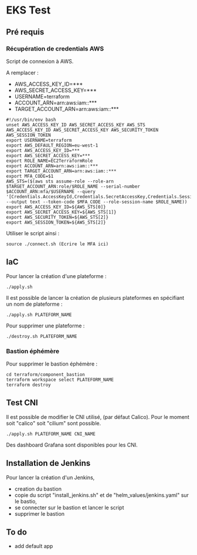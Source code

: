 # EKS Test

## Pré requis

### Récupération de credentials AWS

Script de connexion à AWS.

A remplacer :

- AWS_ACCESS_KEY_ID=***
- AWS_SECRET_ACCESS_KEY=***
- USERNAME=terraform
- ACCOUNT_ARN=arn:aws:iam::***
- TARGET_ACCOUNT_ARN=arn:aws:iam::***

```language-bash
#!/usr/bin/env bash
unset AWS_ACCESS_KEY_ID AWS_SECRET_ACCESS_KEY AWS_STS AWS_ACCESS_KEY_ID AWS_SECRET_ACCESS_KEY AWS_SECURITY_TOKEN AWS_SESSION_TOKEN
export USERNAME=terraform
export AWS_DEFAULT_REGION=eu-west-1
export AWS_ACCESS_KEY_ID=***
export AWS_SECRET_ACCESS_KEY=***
export ROLE_NAME=EC2TerraformRole
export ACCOUNT_ARN=arn:aws:iam::***
export TARGET_ACCOUNT_ARN=arn:aws:iam::***
export MFA_CODE=$1
AWS_STS=($(aws sts assume-role --role-arn $TARGET_ACCOUNT_ARN:role/$ROLE_NAME --serial-number $ACCOUNT_ARN:mfa/$USERNAME --query '[Credentials.AccessKeyId,Credentials.SecretAccessKey,Credentials.SessionToken,Credentials.Expiration]' --output text --token-code $MFA_CODE --role-session-name $ROLE_NAME))
export AWS_ACCESS_KEY_ID=${AWS_STS[0]}
export AWS_SECRET_ACCESS_KEY=${AWS_STS[1]}
export AWS_SECURITY_TOKEN=${AWS_STS[2]}
export AWS_SESSION_TOKEN=${AWS_STS[2]}
```

Utiliser le script ainsi :

```language-bash
source ./connect.sh (Ecrire le MFA ici)
```

## IaC

Pour lancer la création d'une plateforme :

```language-bash
./apply.sh
```

Il est possible de lancer la création de plusieurs plateformes en spécifiant un nom de plateforme :

```language-bash
./apply.sh PLATEFORM_NAME
```

Pour supprimer une plateforme :

```language-bash
./destroy.sh PLATEFORM_NAME
```

### Bastion éphémère

Pour supprimer le bastion éphémère :

```language-bash
cd terraform/component_bastion
terraform workspace select PLATEFORM_NAME
terraform destroy
```

## Test CNI

Il est possible de modifier le CNI utilisé, (par défaut Calico). Pour le moment soit "calico" soit "cilium" sont possible.

```language-bash
./apply.sh PLATEFORM_NAME CNI_NAME
```

Des dashboard Grafana sont disponibles pour les CNI.

## Installation de Jenkins

Pour lancer la création d'un Jenkins,

- creation du bastion
- copie du script "install_jenkins.sh" et de "helm_values/jenkins.yaml" sur le bastio,
- se connecter sur le bastion et lancer le script
- supprimer le bastion

## To do

- add default app
